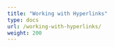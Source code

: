 ```yaml
---
title: "Working with Hyperlinks"
type: docs
url: /working-with-hyperlinks/
weight: 200
---
```







